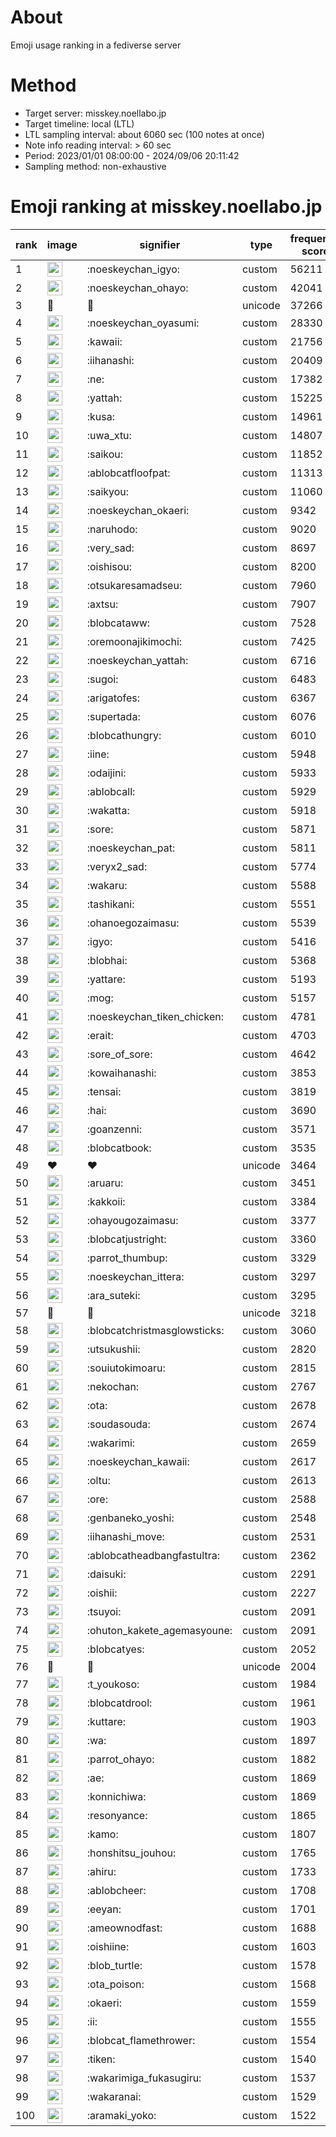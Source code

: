 # About
Emoji usage ranking in a fediverse server

# Method
- Target server: misskey.noellabo.jp
- Target timeline: local (LTL)
- LTL sampling interval: about 6060 sec (100 notes at once)
- Note info reading interval: > 60 sec
- Period: 2023/01/01 08:00:00 - 2024/09/06 20:11:42 
- Sampling method: non-exhaustive

# Emoji ranking at misskey.noellabo.jp

|rank|image|signifier|type|frequency score|
|----|----|----|----|----|
|1|<img height="24" src="https://misskey.noellabo.jp/emoji/noeskeychan_igyo.webp">|:noeskeychan_igyo:|custom|56211|
|2|<img height="24" src="https://misskey.noellabo.jp/emoji/noeskeychan_ohayo.webp">|:noeskeychan_ohayo:|custom|42041|
|3|🎉|🎉|unicode|37266|
|4|<img height="24" src="https://misskey.noellabo.jp/emoji/noeskeychan_oyasumi.webp">|:noeskeychan_oyasumi:|custom|28330|
|5|<img height="24" src="https://misskey.noellabo.jp/emoji/kawaii.webp">|:kawaii:|custom|21756|
|6|<img height="24" src="https://misskey.noellabo.jp/emoji/iihanashi.webp">|:iihanashi:|custom|20409|
|7|<img height="24" src="https://misskey.noellabo.jp/emoji/ne.webp">|:ne:|custom|17382|
|8|<img height="24" src="https://misskey.noellabo.jp/emoji/yattah.webp">|:yattah:|custom|15225|
|9|<img height="24" src="https://misskey.noellabo.jp/emoji/kusa.webp">|:kusa:|custom|14961|
|10|<img height="24" src="https://misskey.noellabo.jp/emoji/uwa_xtu.webp">|:uwa_xtu:|custom|14807|
|11|<img height="24" src="https://misskey.noellabo.jp/emoji/saikou.webp">|:saikou:|custom|11852|
|12|<img height="24" src="https://misskey.noellabo.jp/emoji/ablobcatfloofpat.webp">|:ablobcatfloofpat:|custom|11313|
|13|<img height="24" src="https://misskey.noellabo.jp/emoji/saikyou.webp">|:saikyou:|custom|11060|
|14|<img height="24" src="https://misskey.noellabo.jp/emoji/noeskeychan_okaeri.webp">|:noeskeychan_okaeri:|custom|9342|
|15|<img height="24" src="https://misskey.noellabo.jp/emoji/naruhodo.webp">|:naruhodo:|custom|9020|
|16|<img height="24" src="https://misskey.noellabo.jp/emoji/very_sad.webp">|:very_sad:|custom|8697|
|17|<img height="24" src="https://misskey.noellabo.jp/emoji/oishisou.webp">|:oishisou:|custom|8200|
|18|<img height="24" src="https://misskey.noellabo.jp/emoji/otsukaresamadseu.webp">|:otsukaresamadseu:|custom|7960|
|19|<img height="24" src="https://misskey.noellabo.jp/emoji/axtsu.webp">|:axtsu:|custom|7907|
|20|<img height="24" src="https://misskey.noellabo.jp/emoji/blobcataww.webp">|:blobcataww:|custom|7528|
|21|<img height="24" src="https://misskey.noellabo.jp/emoji/oremoonajikimochi.webp">|:oremoonajikimochi:|custom|7425|
|22|<img height="24" src="https://misskey.noellabo.jp/emoji/noeskeychan_yattah.webp">|:noeskeychan_yattah:|custom|6716|
|23|<img height="24" src="https://misskey.noellabo.jp/emoji/sugoi.webp">|:sugoi:|custom|6483|
|24|<img height="24" src="https://misskey.noellabo.jp/emoji/arigatofes.webp">|:arigatofes:|custom|6367|
|25|<img height="24" src="https://misskey.noellabo.jp/emoji/supertada.webp">|:supertada:|custom|6076|
|26|<img height="24" src="https://misskey.noellabo.jp/emoji/blobcathungry.webp">|:blobcathungry:|custom|6010|
|27|<img height="24" src="https://misskey.noellabo.jp/emoji/iine.webp">|:iine:|custom|5948|
|28|<img height="24" src="https://misskey.noellabo.jp/emoji/odaijini.webp">|:odaijini:|custom|5933|
|29|<img height="24" src="https://misskey.noellabo.jp/emoji/ablobcall.webp">|:ablobcall:|custom|5929|
|30|<img height="24" src="https://misskey.noellabo.jp/emoji/wakatta.webp">|:wakatta:|custom|5918|
|31|<img height="24" src="https://misskey.noellabo.jp/emoji/sore.webp">|:sore:|custom|5871|
|32|<img height="24" src="https://misskey.noellabo.jp/emoji/noeskeychan_pat.webp">|:noeskeychan_pat:|custom|5811|
|33|<img height="24" src="https://misskey.noellabo.jp/emoji/veryx2_sad.webp">|:veryx2_sad:|custom|5774|
|34|<img height="24" src="https://misskey.noellabo.jp/emoji/wakaru.webp">|:wakaru:|custom|5588|
|35|<img height="24" src="https://misskey.noellabo.jp/emoji/tashikani.webp">|:tashikani:|custom|5551|
|36|<img height="24" src="https://misskey.noellabo.jp/emoji/ohanoegozaimasu.webp">|:ohanoegozaimasu:|custom|5539|
|37|<img height="24" src="https://misskey.noellabo.jp/emoji/igyo.webp">|:igyo:|custom|5416|
|38|<img height="24" src="https://misskey.noellabo.jp/emoji/blobhai.webp">|:blobhai:|custom|5368|
|39|<img height="24" src="https://misskey.noellabo.jp/emoji/yattare.webp">|:yattare:|custom|5193|
|40|<img height="24" src="https://misskey.noellabo.jp/emoji/mog.webp">|:mog:|custom|5157|
|41|<img height="24" src="https://misskey.noellabo.jp/emoji/noeskeychan_tiken_chicken.webp">|:noeskeychan_tiken_chicken:|custom|4781|
|42|<img height="24" src="https://misskey.noellabo.jp/emoji/erait.webp">|:erait:|custom|4703|
|43|<img height="24" src="https://misskey.noellabo.jp/emoji/sore_of_sore.webp">|:sore_of_sore:|custom|4642|
|44|<img height="24" src="https://misskey.noellabo.jp/emoji/kowaihanashi.webp">|:kowaihanashi:|custom|3853|
|45|<img height="24" src="https://misskey.noellabo.jp/emoji/tensai.webp">|:tensai:|custom|3819|
|46|<img height="24" src="https://misskey.noellabo.jp/emoji/hai.webp">|:hai:|custom|3690|
|47|<img height="24" src="https://misskey.noellabo.jp/emoji/goanzenni.webp">|:goanzenni:|custom|3571|
|48|<img height="24" src="https://misskey.noellabo.jp/emoji/blobcatbook.webp">|:blobcatbook:|custom|3535|
|49|❤|❤|unicode|3464|
|50|<img height="24" src="https://misskey.noellabo.jp/emoji/aruaru.webp">|:aruaru:|custom|3451|
|51|<img height="24" src="https://misskey.noellabo.jp/emoji/kakkoii.webp">|:kakkoii:|custom|3384|
|52|<img height="24" src="https://misskey.noellabo.jp/emoji/ohayougozaimasu.webp">|:ohayougozaimasu:|custom|3377|
|53|<img height="24" src="https://misskey.noellabo.jp/emoji/blobcatjustright.webp">|:blobcatjustright:|custom|3360|
|54|<img height="24" src="https://misskey.noellabo.jp/emoji/parrot_thumbup.webp">|:parrot_thumbup:|custom|3329|
|55|<img height="24" src="https://misskey.noellabo.jp/emoji/noeskeychan_ittera.webp">|:noeskeychan_ittera:|custom|3297|
|56|<img height="24" src="https://misskey.noellabo.jp/emoji/ara_suteki.webp">|:ara_suteki:|custom|3295|
|57|🍗|🍗|unicode|3218|
|58|<img height="24" src="https://misskey.noellabo.jp/emoji/blobcatchristmasglowsticks.webp">|:blobcatchristmasglowsticks:|custom|3060|
|59|<img height="24" src="https://misskey.noellabo.jp/emoji/utsukushii.webp">|:utsukushii:|custom|2820|
|60|<img height="24" src="https://misskey.noellabo.jp/emoji/souiutokimoaru.webp">|:souiutokimoaru:|custom|2815|
|61|<img height="24" src="https://misskey.noellabo.jp/emoji/nekochan.webp">|:nekochan:|custom|2767|
|62|<img height="24" src="https://misskey.noellabo.jp/emoji/ota.webp">|:ota:|custom|2678|
|63|<img height="24" src="https://misskey.noellabo.jp/emoji/soudasouda.webp">|:soudasouda:|custom|2674|
|64|<img height="24" src="https://misskey.noellabo.jp/emoji/wakarimi.webp">|:wakarimi:|custom|2659|
|65|<img height="24" src="https://misskey.noellabo.jp/emoji/noeskeychan_kawaii.webp">|:noeskeychan_kawaii:|custom|2617|
|66|<img height="24" src="https://misskey.noellabo.jp/emoji/oltu.webp">|:oltu:|custom|2613|
|67|<img height="24" src="https://misskey.noellabo.jp/emoji/ore.webp">|:ore:|custom|2588|
|68|<img height="24" src="https://misskey.noellabo.jp/emoji/genbaneko_yoshi.webp">|:genbaneko_yoshi:|custom|2548|
|69|<img height="24" src="https://misskey.noellabo.jp/emoji/iihanashi_move.webp">|:iihanashi_move:|custom|2531|
|70|<img height="24" src="https://misskey.noellabo.jp/emoji/ablobcatheadbangfastultra.webp">|:ablobcatheadbangfastultra:|custom|2362|
|71|<img height="24" src="https://misskey.noellabo.jp/emoji/daisuki.webp">|:daisuki:|custom|2291|
|72|<img height="24" src="https://misskey.noellabo.jp/emoji/oishii.webp">|:oishii:|custom|2227|
|73|<img height="24" src="https://misskey.noellabo.jp/emoji/tsuyoi.webp">|:tsuyoi:|custom|2091|
|74|<img height="24" src="https://misskey.noellabo.jp/emoji/ohuton_kakete_agemasyoune.webp">|:ohuton_kakete_agemasyoune:|custom|2091|
|75|<img height="24" src="https://misskey.noellabo.jp/emoji/blobcatyes.webp">|:blobcatyes:|custom|2052|
|76|👀|👀|unicode|2004|
|77|<img height="24" src="https://misskey.noellabo.jp/emoji/t_youkoso.webp">|:t_youkoso:|custom|1984|
|78|<img height="24" src="https://misskey.noellabo.jp/emoji/blobcatdrool.webp">|:blobcatdrool:|custom|1961|
|79|<img height="24" src="https://misskey.noellabo.jp/emoji/kuttare.webp">|:kuttare:|custom|1903|
|80|<img height="24" src="https://misskey.noellabo.jp/emoji/wa.webp">|:wa:|custom|1897|
|81|<img height="24" src="https://misskey.noellabo.jp/emoji/parrot_ohayo.webp">|:parrot_ohayo:|custom|1882|
|82|<img height="24" src="https://misskey.noellabo.jp/emoji/ae.webp">|:ae:|custom|1869|
|83|<img height="24" src="https://misskey.noellabo.jp/emoji/konnichiwa.webp">|:konnichiwa:|custom|1869|
|84|<img height="24" src="https://misskey.noellabo.jp/emoji/resonyance.webp">|:resonyance:|custom|1865|
|85|<img height="24" src="https://misskey.noellabo.jp/emoji/kamo.webp">|:kamo:|custom|1807|
|86|<img height="24" src="https://misskey.noellabo.jp/emoji/honshitsu_jouhou.webp">|:honshitsu_jouhou:|custom|1765|
|87|<img height="24" src="https://misskey.noellabo.jp/emoji/ahiru.webp">|:ahiru:|custom|1733|
|88|<img height="24" src="https://misskey.noellabo.jp/emoji/ablobcheer.webp">|:ablobcheer:|custom|1708|
|89|<img height="24" src="https://misskey.noellabo.jp/emoji/eeyan.webp">|:eeyan:|custom|1701|
|90|<img height="24" src="https://misskey.noellabo.jp/emoji/ameownodfast.webp">|:ameownodfast:|custom|1688|
|91|<img height="24" src="https://misskey.noellabo.jp/emoji/oishiine.webp">|:oishiine:|custom|1603|
|92|<img height="24" src="https://misskey.noellabo.jp/emoji/blob_turtle.webp">|:blob_turtle:|custom|1578|
|93|<img height="24" src="https://misskey.noellabo.jp/emoji/ota_poison.webp">|:ota_poison:|custom|1568|
|94|<img height="24" src="https://misskey.noellabo.jp/emoji/okaeri.webp">|:okaeri:|custom|1559|
|95|<img height="24" src="https://misskey.noellabo.jp/emoji/ii.webp">|:ii:|custom|1555|
|96|<img height="24" src="https://misskey.noellabo.jp/emoji/blobcat_flamethrower.webp">|:blobcat_flamethrower:|custom|1554|
|97|<img height="24" src="https://misskey.noellabo.jp/emoji/tiken.webp">|:tiken:|custom|1540|
|98|<img height="24" src="https://misskey.noellabo.jp/emoji/wakarimiga_fukasugiru.webp">|:wakarimiga_fukasugiru:|custom|1537|
|99|<img height="24" src="https://misskey.noellabo.jp/emoji/wakaranai.webp">|:wakaranai:|custom|1529|
|100|<img height="24" src="https://misskey.noellabo.jp/emoji/aramaki_yoko.webp">|:aramaki_yoko:|custom|1522|
